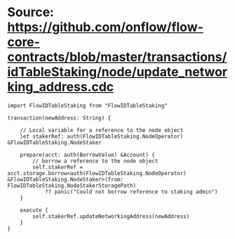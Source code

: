 # Source: https://github.com/onflow/flow-core-contracts/blob/master/transactions/idTableStaking/node/update_networking_address.cdc

```
import FlowIDTableStaking from "FlowIDTableStaking"

transaction(newAddress: String) {

    // Local variable for a reference to the node object
    let stakerRef: auth(FlowIDTableStaking.NodeOperator) &FlowIDTableStaking.NodeStaker

    prepare(acct: auth(BorrowValue) &Account) {
        // borrow a reference to the node object
        self.stakerRef = acct.storage.borrow<auth(FlowIDTableStaking.NodeOperator) &FlowIDTableStaking.NodeStaker>(from: FlowIDTableStaking.NodeStakerStoragePath)
            ?? panic("Could not borrow reference to staking admin")
    }

    execute {
        self.stakerRef.updateNetworkingAddress(newAddress)
    }
}

```
